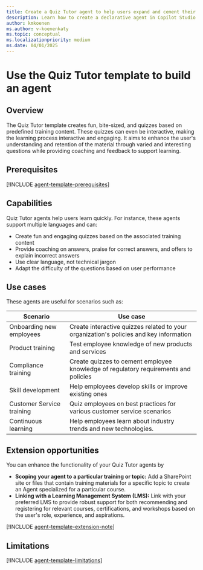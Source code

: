 ```yaml
---
title: Create a Quiz Tutor agent to help users expand and cement their knowledge
description: Learn how to create a declarative agent in Copilot Studio agent builder using the Quiz Tutor template.
author: kmkoenen
ms.author: v-koenenkaty
ms.topic: conceptual
ms.localizationpriority: medium
ms.date: 04/01/2025
---
```


# Use the Quiz Tutor template to build an agent

## Overview

The Quiz Tutor template creates fun, bite-sized, and quizzes based on predefined training content. These quizzes can even be interactive, making the learning process interactive and engaging. It aims to enhance the user's understanding and retention of the material through varied and interesting questions while providing coaching and feedback to support learning.

## Prerequisites

[!INCLUDE [agent-template-prerequisites](includes/agent-template-prerequisites.md)]

## Capabilities

Quiz Tutor agents help users learn quickly. For instance, these agents support multiple languages and can:

- Create fun and engaging quizzes based on the associated training content
- Provide coaching on answers, praise for correct answers, and offers to explain incorrect answers
- Use clear language, not technical jargon
- Adapt the difficulty of the questions based on user performance

## Use cases

These agents are useful for scenarios such as:

| **Scenario** | **Use case** |
| -----------  | -----------  |
| Onboarding new employees   | Create interactive quizzes related to your organization's policies and key information |
| Product training   | Test employee knowledge of new products and services  |
| Compliance training | Create quizzes to cement employee knowledge of regulatory requirements and policies  |
| Skill development    | Help employees develop skills or improve existing ones |
| Customer Service training | Quiz employees on best practices for various customer service scenarios |
| Continuous learning   | Help employees learn about industry trends and new technologies.  |

## Extension opportunities

You can enhance the functionality of your Quiz Tutor agents by
- **Scoping your agent to a particular training or topic:** Add a SharePoint site or files that contain training materials for a specific topic to create an Agent specialized for a particular course. 
- **Linking with a Learning Management System (LMS):** Link with your preferred LMS to provide robust support for both recommending and registering for relevant courses, certifications, and workshops based on the user's role, experience, and aspirations.

<!-- Note about IT involvement -->
[!INCLUDE [agent-template-extension-note](includes/agent-template-extension-note.md)]

## Limitations

[!INCLUDE [agent-template-limitations](includes/agent-template-limitations.md)]